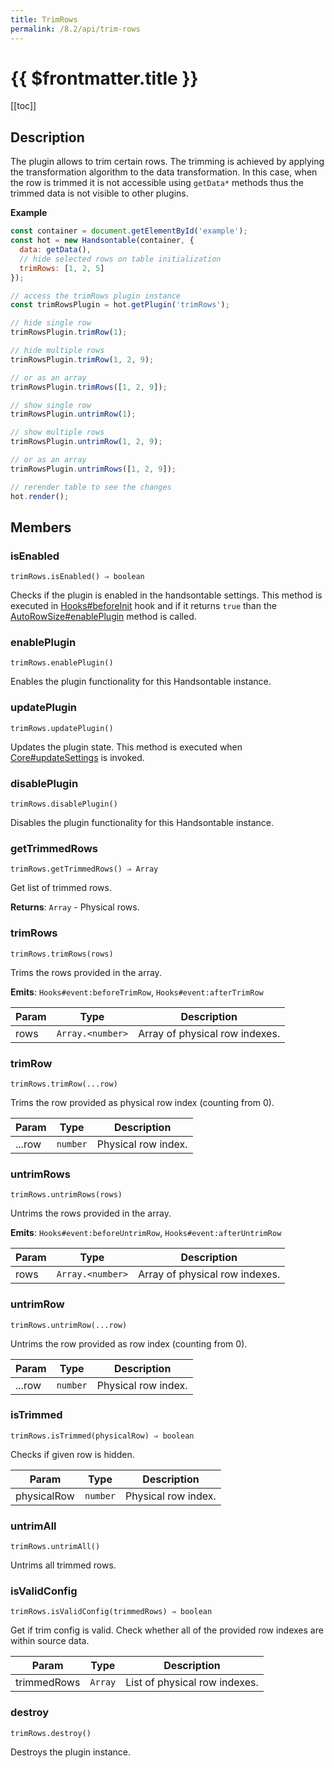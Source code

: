 ```yaml
---
title: TrimRows
permalink: /8.2/api/trim-rows
---
```


# {{ $frontmatter.title }}

[[toc]]

## Description


The plugin allows to trim certain rows. The trimming is achieved by applying the transformation algorithm to the data
transformation. In this case, when the row is trimmed it is not accessible using `getData*` methods thus the trimmed
data is not visible to other plugins.


**Example**  
```js
const container = document.getElementById('example');
const hot = new Handsontable(container, {
  data: getData(),
  // hide selected rows on table initialization
  trimRows: [1, 2, 5]
});

// access the trimRows plugin instance
const trimRowsPlugin = hot.getPlugin('trimRows');

// hide single row
trimRowsPlugin.trimRow(1);

// hide multiple rows
trimRowsPlugin.trimRow(1, 2, 9);

// or as an array
trimRowsPlugin.trimRows([1, 2, 9]);

// show single row
trimRowsPlugin.untrimRow(1);

// show multiple rows
trimRowsPlugin.untrimRow(1, 2, 9);

// or as an array
trimRowsPlugin.untrimRows([1, 2, 9]);

// rerender table to see the changes
hot.render();
```

## Members
### isEnabled
`trimRows.isEnabled() ⇒ boolean`

Checks if the plugin is enabled in the handsontable settings. This method is executed in [Hooks#beforeInit](Hooks#beforeInit)
hook and if it returns `true` than the [AutoRowSize#enablePlugin](auto-row-size#enableplugin) method is called.



### enablePlugin
`trimRows.enablePlugin()`

Enables the plugin functionality for this Handsontable instance.



### updatePlugin
`trimRows.updatePlugin()`

Updates the plugin state. This method is executed when [Core#updateSettings](Core#updateSettings) is invoked.



### disablePlugin
`trimRows.disablePlugin()`

Disables the plugin functionality for this Handsontable instance.



### getTrimmedRows
`trimRows.getTrimmedRows() ⇒ Array`

Get list of trimmed rows.


**Returns**: <code>Array</code> - Physical rows.  

### trimRows
`trimRows.trimRows(rows)`

Trims the rows provided in the array.

**Emits**: <code>Hooks#event:beforeTrimRow</code>, <code>Hooks#event:afterTrimRow</code>  

| Param | Type | Description |
| --- | --- | --- |
| rows | <code>Array.&lt;number&gt;</code> | Array of physical row indexes. |



### trimRow
`trimRows.trimRow(...row)`

Trims the row provided as physical row index (counting from 0).


| Param | Type | Description |
| --- | --- | --- |
| ...row | <code>number</code> | Physical row index. |



### untrimRows
`trimRows.untrimRows(rows)`

Untrims the rows provided in the array.

**Emits**: <code>Hooks#event:beforeUntrimRow</code>, <code>Hooks#event:afterUntrimRow</code>  

| Param | Type | Description |
| --- | --- | --- |
| rows | <code>Array.&lt;number&gt;</code> | Array of physical row indexes. |



### untrimRow
`trimRows.untrimRow(...row)`

Untrims the row provided as row index (counting from 0).


| Param | Type | Description |
| --- | --- | --- |
| ...row | <code>number</code> | Physical row index. |



### isTrimmed
`trimRows.isTrimmed(physicalRow) ⇒ boolean`

Checks if given row is hidden.


| Param | Type | Description |
| --- | --- | --- |
| physicalRow | <code>number</code> | Physical row index. |



### untrimAll
`trimRows.untrimAll()`

Untrims all trimmed rows.



### isValidConfig
`trimRows.isValidConfig(trimmedRows) ⇒ boolean`

Get if trim config is valid. Check whether all of the provided row indexes are within source data.


| Param | Type | Description |
| --- | --- | --- |
| trimmedRows | <code>Array</code> | List of physical row indexes. |



### destroy
`trimRows.destroy()`

Destroys the plugin instance.



